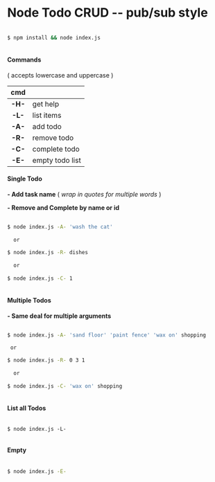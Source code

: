 Node Todo CRUD -- pub/sub style
===============================

```bash
  
$ npm install && node index.js
  
```

#### Commands
( accepts lowercase and uppercase )
>
|   cmd   |                    |
|:-------:|--------------------|
| __-H-__ |   get help         |
| __-L-__ |   list items       |
| __-A-__ |   add todo         |
| __-R-__ |   remove todo      |
| __-C-__ |   complete todo    |
| __-E-__ |   empty todo list  | 

#### Single Todo

__- Add task name__ ( *wrap in quotes for multiple words* )
  
__- Remove and Complete by name or id__
 
```bash
    
$ node index.js -A- 'wash the cat' 
  
  or
    
$ node index.js -R- dishes 
  
  or
    
$ node index.js -C- 1
  
```

#### Multiple Todos
__- Same deal for multiple arguments__
 
```bash
  
$ node index.js -A- 'sand floor' 'paint fence' 'wax on' shopping
  
 or

$ node index.js -R- 0 3 1 
  
  or
    
$ node index.js -C- 'wax on' shopping 
  
```

#### List all Todos
```
  
$ node index.js -L-
  
```

#### Empty
```bash
  
$ node index.js -E- 
  
```
    